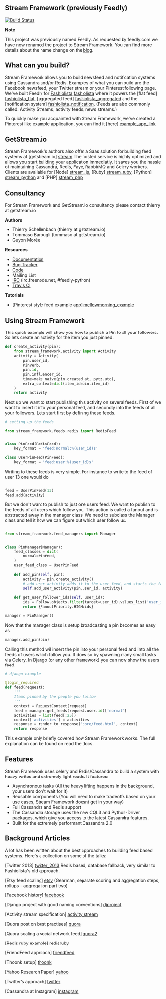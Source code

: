 Stream Framework (previously Feedly)
------------------------------------

[![Build Status](https://travis-ci.org/tschellenbach/Stream-Framework.png?branch=master)](https://travis-ci.org/tschellenbach/Stream-Framework)

**Note**

This project was previously named Feedly. As requested by feedly.com we have now renamed the project to Stream Framework.
You can find more details about the name change on the [blog].

## What can you build? ##

Stream Framework allows you to build newsfeed and notification systems using Cassandra and/or Redis.
Examples of what you can build are the Facebook newsfeed, your Twitter stream or your Pinterest following page.
We've built Feedly for [Fashiolista] [fashiolista] where it powers the [flat feed] [fashiolista_flat], [aggregated feed] [fashiolista_aggregated] and the [notification system] [fashiolista_notification].
(Feeds are also commonly called: Activity Streams, activity feeds, news streams.)

[fashiolista]: http://www.fashiolista.com/
[stream]: http://getstream.io/
[blog]: http://blog.getstream.io/post/98149880113/introducing-the-stream-framework
[stream_js]: https://github.com/tschellenbach/stream-js
[stream_python]: https://github.com/tschellenbach/stream-python
[stream_php]: https://github.com/tbarbugli/stream-php
[stream_ruby]: https://github.com/tbarbugli/stream-ruby
[fashiolista_flat]: http://www.fashiolista.com/feed/?feed_type=F
[fashiolista_aggregated]: http://www.fashiolista.com/feed/?feed_type=A
[fashiolista_notification]: http://www.fashiolista.com/my_style/notification/
[example_app_link]: https://github.com/tbarbugli/stream_framework_example

To quickly make you acquainted with Stream Framework, we've created a Pinterest like example application, you can find it [here] [example_app_link]

## GetStream.io ##

Stream Framework's authors also offer a Saas solution for building feed systems at [getstream.io] [stream]
The hosted service is highly optimized and allows you start building your application immediatly.
It saves you the hassle of maintaining Cassandra, Redis, Faye, RabbitMQ and Celery workers.
Clients are available for [Node] [stream_js], [Ruby] [stream_ruby], [Python] [stream_python] and [PHP] [stream_php]

## Consultancy ##

For Stream Framework and GetStream.io consultancy please contact thierry at getstream.io


**Authors**

 * Thierry Schellenbach (thierry at getstream.io)
 * Tommaso Barbugli (tommaso at getstream.io)
 * Guyon Morée


**Resources**

 * [Documentation] 
 * [Bug Tracker] 
 * [Code] 
 * [Mailing List] 
 * [IRC]  (irc.freenode.net, #feedly-python) 
 * [Travis CI] 
 

**Tutorials**

 * [Pinterest style feed example app] [mellowmorning_example]
 

[mellowmorning_example]: http://www.mellowmorning.com/2013/10/18/scalable-pinterest-tutorial-feedly-redis/
[Documentation]: https://stream-framework.readthedocs.org/
[Bug Tracker]: http://github.com/tschellenbach/Feedly/issues
[Code]: http://github.com/tschellenbach/Stream-Framework
[Mailing List]: https://groups.google.com/group/feedly-python
[IRC]: irc://irc.freenode.net/feedly-python
[Travis CI]: http://travis-ci.org/tschellenbach/Stream-Framework/


## Using Stream Framework ##

This quick example will show you how to publish a Pin to all your followers. So lets create
an activity for the item you just pinned.

```python
def create_activity(pin):
    from stream_framework.activity import Activity
    activity = Activity(
        pin.user_id,
        PinVerb,
        pin.id,
        pin.influencer_id,
        time=make_naive(pin.created_at, pytz.utc),
        extra_context=dict(item_id=pin.item_id)
    )
    return activity
```

Next up we want to start publishing this activity on several feeds.
First of we want to insert it into your personal feed, and secondly into the feeds of all your followers.
Lets start first by defining these feeds.

```python
# setting up the feeds

from stream_framework.feeds.redis import RedisFeed


class PinFeed(RedisFeed):
    key_format = 'feed:normal:%(user_id)s'

class UserPinFeed(PinFeed):
    key_format = 'feed:user:%(user_id)s'
```

Writing to these feeds is very simple. For instance to write to the feed of user 13 one would do

```python

feed = UserPinFeed(13)
feed.add(activity)
```

But we don't want to publish to just one users feed. We want to publish to the feeds of all users which follow you.
This action is called a fanout and is abstracted away in the manager class.
We need to subclass the Manager class and tell it how we can figure out which user follow us.

```python

from stream_framework.feed_managers import Manager


class PinManager(Manager):
    feed_classes = dict(
        normal=PinFeed,
    )
    user_feed_class = UserPinFeed
    
    def add_pin(self, pin):
        activity = pin.create_activity()
        # add user activity adds it to the user feed, and starts the fanout
        self.add_user_activity(pin.user_id, activity)

    def get_user_follower_ids(self, user_id):
        ids = Follow.objects.filter(target=user_id).values_list('user_id', flat=True)
        return {FanoutPriority.HIGH:ids}
    
manager = PinManager()
```

Now that the manager class is setup broadcasting a pin becomes as easy as

```python
manager.add_pin(pin)
```

Calling this method wil insert the pin into your personal feed and into all the feeds of users which follow you.
It does so by spawning many small tasks via Celery. In Django (or any other framework) you can now show the users feed.

```python
# django example

@login_required
def feed(request):
    '''
    Items pinned by the people you follow
    '''
    context = RequestContext(request)
    feed = manager.get_feeds(request.user.id)['normal']
    activities = list(feed[:25])
    context['activities'] = activities
    response = render_to_response('core/feed.html', context)
    return response

```

This example only briefly covered how Stream Framework works.
The full explanation can be found on read the docs.


## Features ##

Stream Framework uses celery and Redis/Cassandra to build a system with heavy writes and extremely light reads.
It features:

  - Asynchronous tasks (All the heavy lifting happens in the background, your users don't wait for it)
  - Reusable components (You will need to make tradeoffs based on your use cases, Stream Framework doesnt get in your way)
  - Full Cassandra and Redis support
  - The Cassandra storage uses the new CQL3 and Python-Driver packages, which give you access to the latest Cassandra features.
  - Built for the extremely performant Cassandra 2.0


## Background Articles ##

A lot has been written about the best approaches to building feed based systems.
Here's a collection on some of the talks:

[Twitter 2013] [twitter_2013]
Redis based, database fallback, very similar to Fashiolista's old approach.

[twitter_2013]: http://highscalability.com/blog/2013/7/8/the-architecture-twitter-uses-to-deal-with-150m-active-users.html

[Etsy feed scaling] [etsy]
(Gearman, separate scoring and aggregation steps, rollups - aggregation part two)

[etsy]: http://www.slideshare.net/danmckinley/etsy-activity-feeds-architecture/


[facebook]: http://www.infoq.com/presentations/Facebook-Software-Stack
[Facebook history] [facebook]


[djproject]: http://justquick.github.com/django-activity-stream/
[Django project with good naming conventions] [djproject]


[activity_stream]: http://activitystrea.ms/specs/atom/1.0/
[Activity stream specification] [activity_stream]

[Quora post on best practises] [quora]

[quora]: http://www.quora.com/What-are-best-practices-for-building-something-like-a-News-Feed?q=news+feeds

[Quora scaling a social network feed] [quora2]

[quora2]: http://www.quora.com/What-are-the-scaling-issues-to-keep-in-mind-while-developing-a-social-network-feed

[Redis ruby example] [redisruby]

[redisruby]: http://blog.waxman.me/how-to-build-a-fast-news-feed-in-redis

[FriendFeed approach] [friendfeed]

[friendfeed]: http://backchannel.org/blog/friendfeed-schemaless-mysql

[Thoonk setup] [thoonk]

[thoonk]: http://blog.thoonk.com/

[Yahoo Research Paper] [yahoo]

[yahoo]: http://research.yahoo.com/files/sigmod278-silberstein.pdf

[Twitter’s approach] [twitter]

[twitter]: http://www.slideshare.net/nkallen/q-con-3770885

[Cassandra at Instagram] [instagram]

[instagram]: http://planetcassandra.org/blog/post/instagram-making-the-switch-to-cassandra-from-redis-75-instasavings



